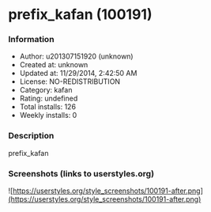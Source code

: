 # prefix_kafan (100191)

### Information
- Author: u201307151920 (unknown)
- Created at: unknown
- Updated at: 11/29/2014, 2:42:50 AM
- License: NO-REDISTRIBUTION
- Category: kafan
- Rating: undefined
- Total installs: 126
- Weekly installs: 0


### Description
prefix_kafan


### Screenshots (links to userstyles.org)
![https://userstyles.org/style_screenshots/100191-after.png](https://userstyles.org/style_screenshots/100191-after.png)


